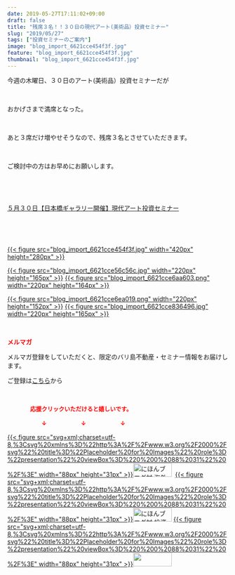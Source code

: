```yaml
---
date: 2019-05-27T17:11:02+09:00
draft: false
title: "残席３名！！３０日の現代アート(美術品）投資セミナー"
slug: "2019/05/27"
tags: ["投資セミナーのご案内"]
image: "blog_import_6621cce454f3f.jpg"
feature: "blog_import_6621cce454f3f.jpg"
thumbnail: "blog_import_6621cce454f3f.jpg"
---
```

<p>今週の木曜日、３０日のアート(美術品）投資セミナーだが</p><p> </p><p>おかげさまで満席となった。</p><p> </p><p>あと３席だけ増やせそうなので、残席３名とさせていただきます。</p><p> </p><p>ご検討中の方はお早めにお願いします。</p><p> </p><p> </p><p><a href="https://ameblo.jp/baliclub/entry-12460608263.html" target="_blank">５月３０日【日本橋ギャラリー開催】現代アート投資セミナー</a></p><p> </p><p> </p><p><a href="blog_import_6621cce454f3f.jpg">{{< figure src="blog_import_6621cce454f3f.jpg" width="420px" height="280px" >}}</a></p><p><a href="blog_import_6621cce56c56c.jpg">{{< figure src="blog_import_6621cce56c56c.jpg" width="220px" height="165px" >}}</a> <a href="blog_import_6621cce6aa603.png">{{< figure src="blog_import_6621cce6aa603.png" width="220px" height="164px" >}}</a></p><p><a href="blog_import_6621cce6ea019.png">{{< figure src="blog_import_6621cce6ea019.png" width="220px" height="152px" >}}</a> <a href="blog_import_6621cce836496.jpg">{{< figure src="blog_import_6621cce836496.jpg" width="220px" height="165px" >}}</a></p><p> </p><p><span style="font-weight: bold;"><span style="color: rgb(255, 0, 0);">メルマガ</span></span></p><p>メルマガ登録をしていただくと、限定のバリ島不動産・セミナー情報をお届けします。</p><p>ご登録は<a href="f9eeVI" target="_blank">こちら</a>から</p><p style="text-align: center;"> </p><p><font color="#ff0000" size="2"><strong>　　　　応援クリックいただけると嬉しいです。</strong></font></p><p><font color="#ff0000" size="2"><strong>　　　　　　↓　　　　　　↓　　　　　　↓</strong></font></p><p><a href="ranking.html?p_cid=01260127" id="&amp;blogmura_banner">{{< figure src="svg+xml;charset=utf-8,%3Csvg%20xmlns%3D%22http%3A%2F%2Fwww.w3.org%2F2000%2Fsvg%22%20title%3D%22Placeholder%20for%20Images%22%20role%3D%22presentation%22%20viewBox%3D%220%200%2088%2031%22%20%2F%3E" width="88px" height="31px" >}}<noscript><img alt="にほんブログ村 海外生活ブログ バリ島情報へ" border="0" height="31" src="//overseas.blogmura.com/bali/img/bali88_31.gif" width="88"></noscript></a>  <a href="ranking.html?p_cid=01260127" id="&amp;blogmura_banner">{{< figure src="svg+xml;charset=utf-8,%3Csvg%20xmlns%3D%22http%3A%2F%2Fwww.w3.org%2F2000%2Fsvg%22%20title%3D%22Placeholder%20for%20Images%22%20role%3D%22presentation%22%20viewBox%3D%220%200%2088%2031%22%20%2F%3E" width="88px" height="31px" >}}<noscript><img alt="にほんブログ村 投資ブログ 不動産投資へ" border="0" height="31" src="//investment.blogmura.com/hudousantoushi/img/hudousantoushi88_31.gif" width="88"></noscript></a> <a href="link.php?1804582" title="人気ブログランキングへ">{{< figure src="svg+xml;charset=utf-8,%3Csvg%20xmlns%3D%22http%3A%2F%2Fwww.w3.org%2F2000%2Fsvg%22%20title%3D%22Placeholder%20for%20Images%22%20role%3D%22presentation%22%20viewBox%3D%220%200%2088%2031%22%20%2F%3E" width="88px" height="31px" >}}<noscript><img border="0" height="31" src="https://blog.with2.net/img/banner/banner_22.gif" width="88"></noscript></a></p>


